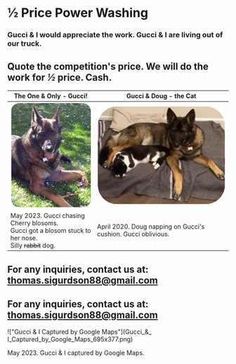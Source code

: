 <link rel="stylesheet" href="styles.css">

# ½ Price Power Washing

### Gucci & I would appreciate the work.  Gucci & I are living out of our truck.

## Quote the competition's price. We will do the work for _½_  price. Cash.

| The One & Only - Gucci! | Gucci & Doug - the Cat|  
|---|---|  
| !["Gucci with Cherry Blosom"](Gucci_being_Silly_308x404.png) | !["Gucci & Doug"](Gucci_&_Doug_523x404.png) |
| May 2023. Gucci chasing Cherry blosoms. <br> Gucci got a blosom stuck to her nose. <br> Silly ~~rabbit~~ dog.  | April 2020. Doug napping on Gucci's cushion. Gucci oblivious. |

## For any inquiries, contact us at: [thomas.sigurdson88@gmail.com](mailto:thomas.sigurdson88@gmail.com?subject=Power%20Washing%20Inquiry)

## For any inquiries, contact us at: <a href="mailto:thomas.sigurdson88@gmail.com?subject=Power%20Washing%20Inquiry">thomas.sigurdson88@gmail.com</a>

!["Gucci & I Captured by Google Maps"](Gucci_&_ I_Captured_by_Google_Maps_695x377.png)

May 2023. Gucci & I captured by Google Maps.
